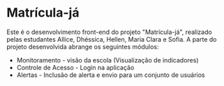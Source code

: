 # Matrícula-já
Este é o desenvolvimento front-end do projeto "Matrícula-já", realizado pelas estudantes Allice, Dhéssica, Hellen, Maria Clara e Sofia.
A parte do projeto desenvolvida abrange os seguintes módulos:
* Monitoramento - visão da escola (Visualização de indicadores)
* Controle de Acesso - Login na aplicação
* Alertas - Inclusão de alerta e envio para um conjunto de usuários